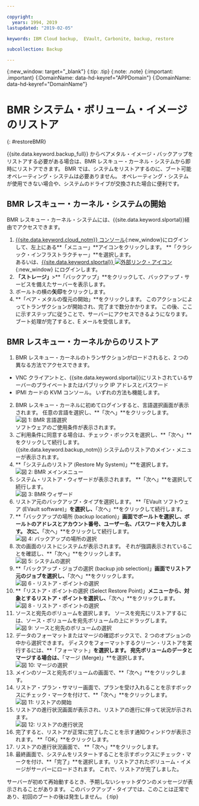 ```yaml
---

copyright:
  years: 1994, 2019
lastupdated: "2019-02-05"

keywords: IBM Cloud backup,  EVault, Carbonite, backup, restore

subcollection: Backup

---
```

{:new_window: target="_blank"}
{:tip: .tip}
{:note: .note}
{:important: .important}
{:DomainName: data-hd-keyref="APPDomain"}
{:DomainName: data-hd-keyref="DomainName"}

# BMR システム・ボリューム・イメージのリストア
{: #restoreBMR}

{{site.data.keyword.backup_full}} からベアメタル・イメージ・バックアップをリストアする必要がある場合は、BMR レスキュー・カーネル・システムから即時にリストアできます。 BMR では、システムをリストアするのに、ブート可能オペレーティング・システムは必要ありません。 オペレーティング・システムが使用できない場合や、システムのドライブが交換された場合に便利です。

## BMR レスキュー・カーネル・システムの開始

BMR レスキュー・カーネル・システムには、{{site.data.keyword.slportal}}経由でアクセスできます。
1. [{{site.data.keyword.cloud_notm}} コンソール](https://{DomainName}){:new_window}にログインして、左上にある**「メニュー」**アイコンをクリックします。 **「クラシック・インフラストラクチャー」**を選択します。<br/>
   あるいは、[{{site.data.keyword.slportal}} ![外部リンク・アイコン](../../icons/launch-glyph.svg "外部リンク・アイコン")](https://control.softlayer.com/){:new_window} にログインします。
2. **「ストレージ」**>**「バックアップ」**をクリックして、バックアップ・サービスを備えたサーバーを表示します。
3. ボールトの横の**矢印**をクリックします。
4. **「ベア・メタルの復元の開始」**をクリックします。 このアクションによってトランザクションが開始され、完了まで数分かかります。 この後、ここに示すステップに従うことで、サーバーにアクセスできるようになります。 ブート処理が完了すると、E メールを受信します。


## BMR レスキュー・カーネルからのリストア

1. BMR レスキュー・カーネルのトランザクションがロードされると、2 つの異なる方法でアクセスできます。
  - VNC クライアントと、{{site.data.keyword.slportal}}にリストされているサーバーのプライベートまたはパブリック IP アドレスとパスワード
  - IPMI カードの KVM コンソール。
  いずれの方法も機能します。
2. BMR レスキュー・カーネルに初めてログインすると、言語選択画面が表示されます。 任意の言語を選択し、**「次へ」**をクリックします。
<br/>![図 1: BMR 言語選択](/images/bmr1.png)<br/> ソフトウェアのご使用条件が表示されます。
3. ご利用条件に同意する場合は、チェック・ボックスを選択し、**「次へ」**をクリックして続行します。 <br/> {{site.data.keyword.backup_notm}} システムのリストアのメイン・メニューが表示されます。
4. **「システムのリストア (Restore My System)」**を選択します。
<br/>![図 2: BMR メインメニュー](/images/bmr2.png)
5. システム・リストア・ウィザードが表示されます。 **「次へ」**を選択して続行します。
<br/>![図 3: BMR ウィザード](/images/bmr3.png)
6. リストア元のバックアップ・タイプを選択します。 **「EVault ソフトウェア (EVault software)」**を選択し、**「次へ」**をクリックして続行します。
7. **「バックアップの場所 (backup location)」**画面でボールトを選択し、ボールトのアドレスとアカウント番号、ユーザー名、パスワードを入力します。 次に、**「次へ」**をクリックして続行します。
<br/>![図 4: バックアップの場所の選択](/images/bmr4.png)
8. 次の画面のリストにシステムが表示されます。 それが強調表示されていることを確認し、**「次へ」**をクリックします。
<br/>![図 5: システムの選択](/images/bmr5.png)
9. **「バックアップ・ジョブの選択 (backup job selection)」**画面でリストア元のジョブを選択し、**「次へ」**をクリックします。
<br/>![図 6 - リストア・ポイントの選択](/images/bmr6.png)
10. **「リストア・ポイントの選択 (Select Restore Point)」**メニューから、対象とするリストア・ポイントを選択し、**「次へ」**をクリックします。
<br/>![図 8 - リストア・ポイントの選択](/images/bmr8.png)
11. ソースと宛先のボリュームを選択します。 ソースを宛先にリストアするには、ソース・ボリュームを宛先ボリュームの上にドラッグします。
<br/>![図 9: ソースと宛先のボリュームの選択](/images/bmr9.png)
12. データのフォーマットまたはマージの確認ボックスで、2 つのオプションの中から選択できます。 ディスクをフォーマットするクリーン・リストアを実行するには、**「フォーマット」**を選択します。 宛先ボリュームのデータとマージする場合は、**「マージ (Merge)」**を選択します。
<br/>![図 10: マージの選択](/images/bmr10.png)
13. メインのソースと宛先ボリュームの画面で、**「次へ」**をクリックします。
14. リストア・プラン・サマリー画面で、プランを受け入れることを示すボックスにチェック・マークを付けて、**「次へ」**をクリックします。
<br/>![図 11: リストアの開始](/images/bmr11.png)
15. リストアの進行状況画面が表示され、リストアの進行に伴って状況が示されます。
<br/>![図 12: リストアの進行状況](/images/bmr12.png)
16. 完了すると、リストアが正常に完了したことを示す通知ウィンドウが表示されます。 **「OK」**をクリックします。
17. リストアの進行状況画面で、 **「次へ」**をクリックします。
18. 最終画面で、システムをリスタートすることを示すボックスにチェック・マークを付け、**「完了」**を選択します。リストアされたボリューム・イメージがサーバーにロードされます。
  これで、リストアが完了しました。 <br/>

  サーバーが初めて再始動するとき、予期しないシャットダウンのメッセージが表示されることがあります。 このバックアップ・タイプでは、このことは正常であり、初回のブートの後は発生しません。
  {:tip}
